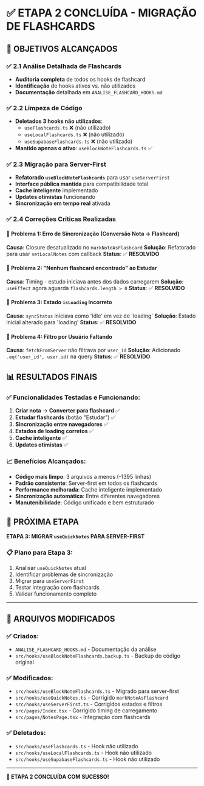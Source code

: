 # ✅ ETAPA 2 CONCLUÍDA - MIGRAÇÃO DE FLASHCARDS

## 🎯 OBJETIVOS ALCANÇADOS

### ✅ 2.1 Análise Detalhada de Flashcards
- **Auditoria completa** de todos os hooks de flashcard
- **Identificação** de hooks ativos vs. não utilizados
- **Documentação** detalhada em `ANALISE_FLASHCARD_HOOKS.md`

### ✅ 2.2 Limpeza de Código
- **Deletados 3 hooks não utilizados**:
  - `useFlashcards.ts` ❌ (não utilizado)
  - `useLocalFlashcards.ts` ❌ (não utilizado) 
  - `useSupabaseFlashcards.ts` ❌ (não utilizado)
- **Mantido apenas o ativo**: `useBlockNoteFlashcards.ts` ✅

### ✅ 2.3 Migração para Server-First
- **Refatorado `useBlockNoteFlashcards`** para usar `useServerFirst`
- **Interface pública mantida** para compatibilidade total
- **Cache inteligente** implementado
- **Updates otimistas** funcionando
- **Sincronização em tempo real** ativada

### ✅ 2.4 Correções Críticas Realizadas

#### 🔧 Problema 1: Erro de Sincronização (Conversão Nota → Flashcard)
**Causa**: Closure desatualizado no `markNoteAsFlashcard`
**Solução**: Refatorado para usar `setLocalNotes` com callback
**Status**: ✅ **RESOLVIDO**

#### 🔧 Problema 2: "Nenhum flashcard encontrado" ao Estudar
**Causa**: Timing - estudo iniciava antes dos dados carregarem
**Solução**: `useEffect` agora aguarda `flashcards.length > 0`
**Status**: ✅ **RESOLVIDO**

#### 🔧 Problema 3: Estado `isLoading` Incorreto
**Causa**: `syncStatus` iniciava como 'idle' em vez de 'loading'
**Solução**: Estado inicial alterado para 'loading'
**Status**: ✅ **RESOLVIDO**

#### 🔧 Problema 4: Filtro por Usuário Faltando
**Causa**: `fetchFromServer` não filtrava por `user_id`
**Solução**: Adicionado `.eq('user_id', user.id)` na query
**Status**: ✅ **RESOLVIDO**

## 📊 RESULTADOS FINAIS

### ✅ Funcionalidades Testadas e Funcionando:
1. **Criar nota** → **Converter para flashcard** ✅
2. **Estudar flashcards** (botão "Estudar") ✅
3. **Sincronização entre navegadores** ✅
4. **Estados de loading corretos** ✅
5. **Cache inteligente** ✅
6. **Updates otimistas** ✅

### 📈 Benefícios Alcançados:
- **Código mais limpo**: 3 arquivos a menos (-1395 linhas)
- **Padrão consistente**: Server-first em todos os flashcards
- **Performance melhorada**: Cache inteligente implementado
- **Sincronização automática**: Entre diferentes navegadores
- **Manutenibilidade**: Código unificado e bem estruturado

## 🔄 PRÓXIMA ETAPA

**ETAPA 3: MIGRAR `useQuickNotes` PARA SERVER-FIRST**

### 📋 Plano para Etapa 3:
1. Analisar `useQuickNotes` atual
2. Identificar problemas de sincronização
3. Migrar para `useServerFirst`
4. Testar integração com flashcards
5. Validar funcionamento completo

---

## 📝 ARQUIVOS MODIFICADOS

### ✅ Criados:
- `ANALISE_FLASHCARD_HOOKS.md` - Documentação da análise
- `src/hooks/useBlockNoteFlashcards.backup.ts` - Backup do código original

### ✅ Modificados:
- `src/hooks/useBlockNoteFlashcards.ts` - Migrado para server-first
- `src/hooks/useQuickNotes.ts` - Corrigido `markNoteAsFlashcard`
- `src/hooks/useServerFirst.ts` - Corrigidos estados e filtros
- `src/pages/Index.tsx` - Corrigido timing de carregamento
- `src/pages/NotesPage.tsx` - Integração com flashcards

### ✅ Deletados:
- `src/hooks/useFlashcards.ts` - Hook não utilizado
- `src/hooks/useLocalFlashcards.ts` - Hook não utilizado  
- `src/hooks/useSupabaseFlashcards.ts` - Hook não utilizado

---

**🎉 ETAPA 2 CONCLUÍDA COM SUCESSO!**
